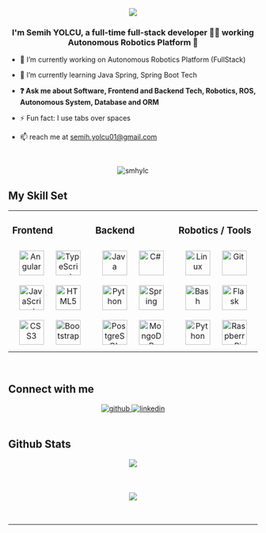 <div align="center">
<img src="https://rishavanand.github.io/static/images/greetings.gif" align="center" style="width: 20% height:1px" />
</div>  
  

### <div align="center">I'm Semih YOLCU, a full-time full-stack developer 👨‍💻 working  Autonomous Robotics Platform 🚀</div>  
  

- 🔭 I’m currently working on Autonomous Robotics Platform (FullStack)  
  

- 🌱 I’m currently learning Java Spring, Spring Boot Tech   
  

- **❓  Ask me about Software, Frontend and Backend Tech, Robotics, ROS, Autonomous System, Database and ORM**  
  

- ⚡ Fun fact: I use tabs over spaces  
  

- 📫 reach me at semih.yolcu01@gmail.com  
  

<br/>  

<p align="center"><img src="https://github-profile-trophy.vercel.app/?username=smhylc&theme=monokai" alt="smhylc" /></a> </p>

## My Skill Set  
<table><tr><td valign="top" width="33%">



### Frontend  
<div align="center">  
<img style="margin: 10px" src="https://profilinator.rishav.dev/skills-assets/angularjs-original.svg" alt="Angular" height="50" />  
<img style="margin: 10px" src="https://profilinator.rishav.dev/skills-assets/typescript-original.svg" alt="TypeScript" height="50" />  
<img style="margin: 10px" src="https://profilinator.rishav.dev/skills-assets/javascript-original.svg" alt="JavaScript" height="50" />  
<img style="margin: 10px" src="https://profilinator.rishav.dev/skills-assets/html5-original-wordmark.svg" alt="HTML5" height="50" />  
<img style="margin: 10px" src="https://profilinator.rishav.dev/skills-assets/css3-original-wordmark.svg" alt="CSS3" height="50" />  
<img style="margin: 10px" src="https://profilinator.rishav.dev/skills-assets/bootstrap-plain.svg" alt="Bootstrap" height="50" />  
</div>

</td><td valign="top" width="33%">



### Backend  
<div align="center">  
<img style="margin: 10px" src="https://profilinator.rishav.dev/skills-assets/java-original-wordmark.svg" alt="Java" height="50" />  
<img style="margin: 10px" src="https://profilinator.rishav.dev/skills-assets/csharp-original.svg" alt="C#" height="50" />  
<img style="margin: 10px" src="https://profilinator.rishav.dev/skills-assets/python-original.svg" alt="Python" height="50" />  
<img style="margin: 10px" src="https://profilinator.rishav.dev/skills-assets/springio-icon.svg" alt="Spring" height="50" />  
<img style="margin: 10px" src="https://profilinator.rishav.dev/skills-assets/postgresql-original-wordmark.svg" alt="PostgreSQL" height="50" />  
<img style="margin: 10px" src="https://profilinator.rishav.dev/skills-assets/mongodb-original-wordmark.svg" alt="MongoDB" height="50" />  
</div>

</td><td valign="top" width="33%">



### Robotics / Tools  
<div align="center">  
<img style="margin: 10px" src="https://profilinator.rishav.dev/skills-assets/linux-original.svg" alt="Linux" height="50" />  
<img style="margin: 10px" src="https://profilinator.rishav.dev/skills-assets/git-scm-icon.svg" alt="Git" height="50" />  
<img style="margin: 10px" src="https://profilinator.rishav.dev/skills-assets/gnu_bash-icon.svg" alt="Bash" height="50" />  
<img style="margin: 10px" src="https://profilinator.rishav.dev/skills-assets/flask.png" alt="Flask" height="50" />  
<img style="margin: 10px" src="https://profilinator.rishav.dev/skills-assets/python-original.svg" alt="Python" height="50" />  
<img style="margin: 10px" src="https://profilinator.rishav.dev/skills-assets/raspberrypi.png" alt="Raspberry Pi" height="50" />  
</div>

</td></tr></table>  

<br/>  


## Connect with me  
<div align="center">
<a href="https://github.com/smhylc" target="_blank">
<img src=https://img.shields.io/badge/github-%2324292e.svg?&style=for-the-badge&logo=github&logoColor=white alt=github style="margin-bottom: 5px;" />
</a>
<a href="https://linkedin.com/in/semih-yolcu" target="_blank">
<img src=https://img.shields.io/badge/linkedin-%231E77B5.svg?&style=for-the-badge&logo=linkedin&logoColor=white alt=linkedin style="margin-bottom: 5px;" />
</a>  
</div>  
  

<br/>  


## Github Stats  
<div align="center"><img src="https://github-readme-stats.vercel.app/api?username=smhylc&show_icons=true&count_private=true&hide_border=true&theme=radical" align="center" /></div>  

<br/>  

  

<br/>  

  

<br/>  

<div align="center">
<img src="https://komarev.com/ghpvc/?username=smhylc&&style=flat-square" align="center" />
</div>  
  

<br/>  

<div align="center"></div>
<br />

----
